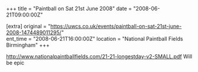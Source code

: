 +++
title = "Paintball on Sat 21st June 2008"
date = "2008-06-21T09:00:00Z"

[extra]
original = "https://uwcs.co.uk/events/paintball-on-sat-21st-june-2008-1474489011295/"    
ent_time = "2008-06-21T16:00:00Z"
location = "National Paintball Fields Birmingham"
+++

http://www.nationalpaintballfields.com/21-21-longestday-v2-SMALL.pdf Will be epic

